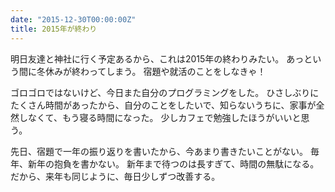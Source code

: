 ```yaml
---
date: "2015-12-30T00:00:00Z"
title: 2015年が終わり
---
```


明日友達と神社に行く予定あるから、これは2015年の終わりみたい。
あっという間に冬休みが終わってしまう。
宿題や就活のことをしなきゃ！

ゴロゴロではないけど、今日また自分のプログラミングをした。
ひさしぶりにたくさん時間があったから、自分のことをしたいで、知らないうちに、家事が全然しなくて、もう寝る時間になった。
少しカフェで勉強したほうがいいと思う。

先日、宿題で一年の振り返りを書いたから、今あまり書きたいことがない。
毎年、新年の抱負を書かない。
新年まで待つのは長すぎて、時間の無駄になる。
だから、来年も同じように、毎日少しずつ改善する。

